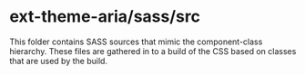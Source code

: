 # ext-theme-aria/sass/src

This folder contains SASS sources that mimic the component-class hierarchy. These files
are gathered in to a build of the CSS based on classes that are used by the build.
